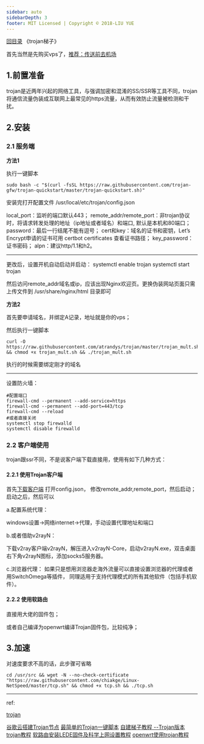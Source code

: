 ```yaml
---
sidebar: auto
sidebarDepth: 3
footer: MIT Licensed | Copyright © 2018-LIU YUE
---
```


[回目录](/docs/software)  《trojan梯子》

首先当然是先购买vps了，[推荐：传送前去机场](/docs/software/network/vps.html)

## 1.前置准备

trojan是近两年兴起的网络工具，与强调加密和混淆的SS/SSR等工具不同，trojan将通信流量伪装成互联网上最常见的https流量，从而有效防止流量被检测和干扰。

## 2.安装

### 2.1 服务端 

**方法1**

执行一键脚本
```
sudo bash -c "$(curl -fsSL https://raw.githubusercontent.com/trojan-gfw/trojan-quickstart/master/trojan-quickstart.sh)"
```
安装完打开配置文件
/usr/local/etc/trojan/config.json

local_port：监听的端口默认443；
remote_addr/remote_port：非trojan协议时，将请求转发处理的地址（ip地址或者域名）和端口, 默认是本机和80端口；
password：最后一行结尾不能有逗号；
cert和key：域名的证书和密钥，Let’s Encrypt申请的证书可用 certbot certificates 查看证书路径；
key_password：证书密码；
alpn：建议http/1.1和h2。

---
更改后，设置开机自动启动并启动：
systemctl enable trojan
systemctl start trojan

然后访问remote_addr域名或ip，应该出现Nginx欢迎页。更换伪装网站页面只需上传文件到 /usr/share/nginx/html 目录即可

**方法2**

首先要申请域名，并绑定A记录，地址就是你的vps；

然后执行一键脚本
```
curl -O https://raw.githubusercontent.com/atrandys/trojan/master/trojan_mult.sh && chmod +x trojan_mult.sh && ./trojan_mult.sh
```
执行的时候需要绑定刚才的域名

---

设置防火墙：
```
#配置端口
firewall-cmd --permanent --add-service=https
firewall-cmd --permanent --add-port=443/tcp
firewall-cmd --reload
#或者直接关闭
systemctl stop firewalld
systemctl disable firewalld
```

### 2.2 客户端使用

trojan跟ssr不同，不是说客户端下载直接用，使用有如下几种方式：

#### 2.2.1 使用Trojan客户端

首先[下载客户端](https://github.com/trojan-gfw/trojan/releases)
打开config.json，
修改remote_addr,remote_port，然后启动；
启动之后，然后可以

a.配置系统代理：

windows设置->网络internet->代理，手动设置代理地址和端口

b.或者借助v2rayN：

下载v2ray客户端v2rayN，解压进入v2rayN-Core，启动v2rayN.exe，双击桌面右下角v2rayN图标，添加socks5服务器。

c.浏览器代理：
如果只是想用浏览器走海外流量可以直接设置浏览器的代理或者用SwitchOmega等插件，
同理适用于支持代理模式的所有其他软件（包括手机软件）。

#### 2.2.2 使用软路由

直接用大佬的固件包；

或者自己编译为openwrt编译Trojan固件包，比较纯净；

## 3.加速

对速度要求不高的话，此步骤可省略

```
cd /usr/src && wget -N --no-check-certificate "https://raw.githubusercontent.com/chiakge/Linux-NetSpeed/master/tcp.sh" && chmod +x tcp.sh && ./tcp.sh
```

---

ref:

[trojan](https://trojan-gfw.github.io/trojan/)

[谷歌云搭建Trojan节点](https://www.youtube.com/watch?v=HytuSwW90rI&t=127s)
[最简单的Trojan一键脚本](https://www.atrandys.com/2019/1963.html)
[自建梯子教程 --Trojan版本](https://trojan-tutor.github.io/2019/04/10/p41.html)
[trojan教程](https://tlanyan.me/trojan-tutorial/)
[软路由安装LEDE固件及科学上网设置教程](https://www.youtube.com/watch?v=Q7D8iSHzyDg)
[openwrt使用trojan教程](https://www.atrandys.com/2020/2324.html)

<disqus/>
